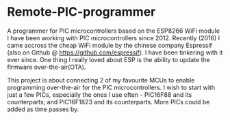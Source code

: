 # Remote-PIC-programmer
A programmer for PIC microcontrollers based on the ESP8266 WiFi module
I have been working with PIC microcontrollers since 2012. Recently (2016) I came accross the cheap WiFi module by the chinese company Espressif (also on Github @ https://github.com/espressif). I have been tinkering with it ever since. One thing I really loved about ESP is the ability to update the firmware over-the-air(OTA).

This project is about connecting 2 of my favourite MCUs to enable programming over-the-air for the PIC microcontrollers. I wish to start with just a few PICs, especially the ones I use often - PIC16F88 and its counterparts; and PIC16F1823 and its counterparts. More PICs could be added as time passes by.
